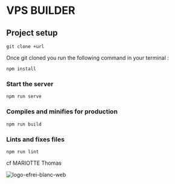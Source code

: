 # VPS BUILDER

## Project setup

```
git clone +url
```
Once git cloned you run the following command in your terminal :

```
npm install
```

### Start the server
```
npm run serve
```

### Compiles and minifies for production
```
npm run build
```

### Lints and fixes files
```
npm run lint
```

cf MARIOTTE Thomas

![logo-efrei-blanc-web](https://user-images.githubusercontent.com/73226823/197630307-2e5a7ad4-82f8-4087-9a65-52ddb68250dc.png)

